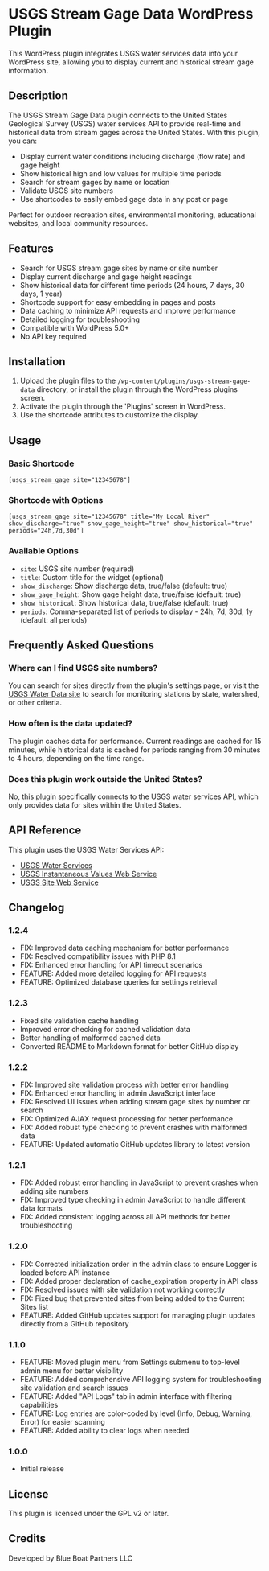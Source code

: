 # USGS Stream Gage Data WordPress Plugin

This WordPress plugin integrates USGS water services data into your WordPress site, allowing you to display current and historical stream gage information.

## Description

The USGS Stream Gage Data plugin connects to the United States Geological Survey (USGS) water services API to provide real-time and historical data from stream gages across the United States. With this plugin, you can:

* Display current water conditions including discharge (flow rate) and gage height
* Show historical high and low values for multiple time periods
* Search for stream gages by name or location
* Validate USGS site numbers
* Use shortcodes to easily embed gage data in any post or page

Perfect for outdoor recreation sites, environmental monitoring, educational websites, and local community resources.

## Features

- Search for USGS stream gage sites by name or site number
- Display current discharge and gage height readings
- Show historical data for different time periods (24 hours, 7 days, 30 days, 1 year)
- Shortcode support for easy embedding in pages and posts
- Data caching to minimize API requests and improve performance
- Detailed logging for troubleshooting
- Compatible with WordPress 5.0+
- No API key required

## Installation

1. Upload the plugin files to the `/wp-content/plugins/usgs-stream-gage-data` directory, or install the plugin through the WordPress plugins screen.
2. Activate the plugin through the 'Plugins' screen in WordPress.
3. Use the shortcode attributes to customize the display.

## Usage

### Basic Shortcode

```
[usgs_stream_gage site="12345678"]
```

### Shortcode with Options

```
[usgs_stream_gage site="12345678" title="My Local River" show_discharge="true" show_gage_height="true" show_historical="true" periods="24h,7d,30d"]
```

### Available Options

- `site`: USGS site number (required)
- `title`: Custom title for the widget (optional)
- `show_discharge`: Show discharge data, true/false (default: true)
- `show_gage_height`: Show gage height data, true/false (default: true)
- `show_historical`: Show historical data, true/false (default: true)
- `periods`: Comma-separated list of periods to display - 24h, 7d, 30d, 1y (default: all periods)

## Frequently Asked Questions

### Where can I find USGS site numbers?

You can search for sites directly from the plugin's settings page, or visit the [USGS Water Data site](https://waterdata.usgs.gov/nwis/rt) to search for monitoring stations by state, watershed, or other criteria.

### How often is the data updated?

The plugin caches data for performance. Current readings are cached for 15 minutes, while historical data is cached for periods ranging from 30 minutes to 4 hours, depending on the time range.

### Does this plugin work outside the United States?

No, this plugin specifically connects to the USGS water services API, which only provides data for sites within the United States.

## API Reference

This plugin uses the USGS Water Services API:
- [USGS Water Services](https://waterservices.usgs.gov/)
- [USGS Instantaneous Values Web Service](https://waterservices.usgs.gov/rest/IV-Service.html)
- [USGS Site Web Service](https://waterservices.usgs.gov/rest/Site-Service.html)

## Changelog

### 1.2.4
- FIX: Improved data caching mechanism for better performance
- FIX: Resolved compatibility issues with PHP 8.1
- FIX: Enhanced error handling for API timeout scenarios
- FEATURE: Added more detailed logging for API requests
- FEATURE: Optimized database queries for settings retrieval

### 1.2.3
- Fixed site validation cache handling
- Improved error checking for cached validation data
- Better handling of malformed cached data
- Converted README to Markdown format for better GitHub display

### 1.2.2
- FIX: Improved site validation process with better error handling
- FIX: Enhanced error handling in admin JavaScript interface
- FIX: Resolved UI issues when adding stream gage sites by number or search
- FIX: Optimized AJAX request processing for better performance
- FIX: Added robust type checking to prevent crashes with malformed data
- FEATURE: Updated automatic GitHub updates library to latest version

### 1.2.1
- FIX: Added robust error handling in JavaScript to prevent crashes when adding site numbers
- FIX: Improved type checking in admin JavaScript to handle different data formats
- FIX: Added consistent logging across all API methods for better troubleshooting

### 1.2.0
- FIX: Corrected initialization order in the admin class to ensure Logger is loaded before API instance
- FIX: Added proper declaration of cache_expiration property in API class
- FIX: Resolved issues with site validation not working correctly
- FIX: Fixed bug that prevented sites from being added to the Current Sites list
- FEATURE: Added GitHub updates support for managing plugin updates directly from a GitHub repository

### 1.1.0
- FEATURE: Moved plugin menu from Settings submenu to top-level admin menu for better visibility
- FEATURE: Added comprehensive API logging system for troubleshooting site validation and search issues
- FEATURE: Added "API Logs" tab in admin interface with filtering capabilities
- FEATURE: Log entries are color-coded by level (Info, Debug, Warning, Error) for easier scanning
- FEATURE: Added ability to clear logs when needed

### 1.0.0
- Initial release

## License

This plugin is licensed under the GPL v2 or later.

## Credits

Developed by Blue Boat Partners LLC
